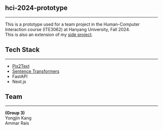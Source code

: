 ## hci-2024-prototype

---

This is a prototype used for a team project in the Human-Computer Interaction course (ITE3062) at Hanyang University, Fall 2024.  
This is also an extension of my [side project](https://github.com/orgs/silgam).

## Tech Stack

---

- [Pix2Text](https://github.com/breezedeus/Pix2Text)
- [Sentence Transformers](https://github.com/UKPLab/sentence-transformers)
- FastAPI
- Next.js

## Team

---

**(Group 3)**  
Yongjin Kang  
Ammar Rais
